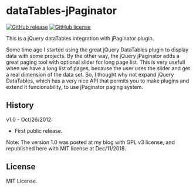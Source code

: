dataTables-jPaginator
=====================
[![GitHub release](https://img.shields.io/github/release/ernaniaz/dataTables-jPaginator.svg?maxAge=2592000)](https://github.com/ernaniaz/dataTables-jPaginator)
[![GitHub license](https://img.shields.io/github/license/ernaniaz/dataTables-jPaginator.svg)](https://github.com/ernaniaz/dataTables-jPaginator)

This is a jQuery dataTables integration with jPaginator plugin.

Some time ago I started using the great jQuery DataTables plugin to display data with some projects. By the other way, the jQuery jPaginator adds a great paging tool with optional slider for long page list. This is very usefull when we have a long list of pages, because the user uses the slider and get a real dimension of the data set.
So, I thought why not expand jQuery DataTables, which has a very nice API that permits you to make plugins and extend it funcionability, to use jPaginator paging system.

History
-------

v1.0 - Oct/26/2012:
* First public release.

Note: The version 1.0 was posted at my blog with GPL v3 license, and republished here with MIT license at Dec/11/2018.

License
-------
MIT License.
